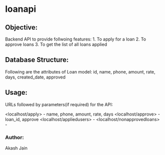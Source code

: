 # loanapi

## Objective:

Backend API to provide follwoing features:
    1. To apply for a loan
    2. To approve loans
    3. To get the list of all loans applied


## Database Structure:

Following are the attributes of Loan model:
    id, name, phone, amount, rate, days, created_date, approved


## Usage:

URLs followed by parameters(if required) for the API:

<localhost/apply>  - name, phone, amount, rate, days
<localhost/approve>  - loan_id, approve
<localhost/appliedusers>  -
<localhost/nonapprovedloans>  -


### Author:
Akash Jain
